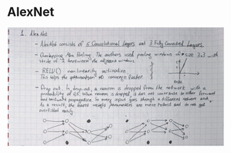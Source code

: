 # AlexNet
![AlexNet](https://github.com/Yeetmq/Classic-cnn-archs/blob/main/source_photo_for_md/AlexNet.jpg)
